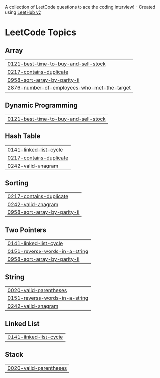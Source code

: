 A collection of LeetCode questions to ace the coding interview! - Created using [LeetHub v2](https://github.com/arunbhardwaj/LeetHub-2.0)
<!---LeetCode Topics Start-->
# LeetCode Topics
## Array
|  |
| ------- |
| [0121-best-time-to-buy-and-sell-stock](https://github.com/abhishekdk62/LEETCODE_ABHISHEK/tree/master/0121-best-time-to-buy-and-sell-stock) |
| [0217-contains-duplicate](https://github.com/abhishekdk62/LEETCODE_ABHISHEK/tree/master/0217-contains-duplicate) |
| [0958-sort-array-by-parity-ii](https://github.com/abhishekdk62/LEETCODE_ABHISHEK/tree/master/0958-sort-array-by-parity-ii) |
| [2876-number-of-employees-who-met-the-target](https://github.com/abhishekdk62/LEETCODE_ABHISHEK/tree/master/2876-number-of-employees-who-met-the-target) |
## Dynamic Programming
|  |
| ------- |
| [0121-best-time-to-buy-and-sell-stock](https://github.com/abhishekdk62/LEETCODE_ABHISHEK/tree/master/0121-best-time-to-buy-and-sell-stock) |
## Hash Table
|  |
| ------- |
| [0141-linked-list-cycle](https://github.com/abhishekdk62/LEETCODE_ABHISHEK/tree/master/0141-linked-list-cycle) |
| [0217-contains-duplicate](https://github.com/abhishekdk62/LEETCODE_ABHISHEK/tree/master/0217-contains-duplicate) |
| [0242-valid-anagram](https://github.com/abhishekdk62/LEETCODE_ABHISHEK/tree/master/0242-valid-anagram) |
## Sorting
|  |
| ------- |
| [0217-contains-duplicate](https://github.com/abhishekdk62/LEETCODE_ABHISHEK/tree/master/0217-contains-duplicate) |
| [0242-valid-anagram](https://github.com/abhishekdk62/LEETCODE_ABHISHEK/tree/master/0242-valid-anagram) |
| [0958-sort-array-by-parity-ii](https://github.com/abhishekdk62/LEETCODE_ABHISHEK/tree/master/0958-sort-array-by-parity-ii) |
## Two Pointers
|  |
| ------- |
| [0141-linked-list-cycle](https://github.com/abhishekdk62/LEETCODE_ABHISHEK/tree/master/0141-linked-list-cycle) |
| [0151-reverse-words-in-a-string](https://github.com/abhishekdk62/LEETCODE_ABHISHEK/tree/master/0151-reverse-words-in-a-string) |
| [0958-sort-array-by-parity-ii](https://github.com/abhishekdk62/LEETCODE_ABHISHEK/tree/master/0958-sort-array-by-parity-ii) |
## String
|  |
| ------- |
| [0020-valid-parentheses](https://github.com/abhishekdk62/LEETCODE_ABHISHEK/tree/master/0020-valid-parentheses) |
| [0151-reverse-words-in-a-string](https://github.com/abhishekdk62/LEETCODE_ABHISHEK/tree/master/0151-reverse-words-in-a-string) |
| [0242-valid-anagram](https://github.com/abhishekdk62/LEETCODE_ABHISHEK/tree/master/0242-valid-anagram) |
## Linked List
|  |
| ------- |
| [0141-linked-list-cycle](https://github.com/abhishekdk62/LEETCODE_ABHISHEK/tree/master/0141-linked-list-cycle) |
## Stack
|  |
| ------- |
| [0020-valid-parentheses](https://github.com/abhishekdk62/LEETCODE_ABHISHEK/tree/master/0020-valid-parentheses) |
<!---LeetCode Topics End-->